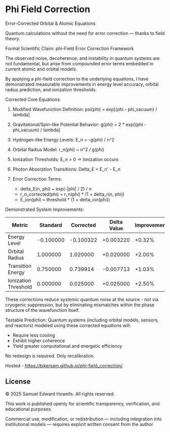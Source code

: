 # Phi Field Correction
Error-Corrected Orbital &amp; Atomic Equations 

Quantum calculations without the need for error correction — thanks to field theory.

Formal Scientific Claim: phi-Field Error Correction Framework 


The observed noise, decoherence, and instability in quantum systems are not fundamental,
but arise from compounded error terms embedded in current atomic and orbital models.

By applying a phi-field correction to the underlying equations, I have demonstrated measurable improvements
in energy level accuracy, orbital radius prediction, and ionization thresholds.

Corrected Core Equations:

1. Modified Wavefunction Definition:
   psi(phi) = exp\[(phi - phi\_vacuum) / lambda]

2. Gravitational/Spin-like Potential Behavior:
   g(phi) = 2 \* exp\[(phi - phi\_vacuum) / lambda]

3. Hydrogen-like Energy Levels:
   E\_n = -g(phi) / n^2

4. Orbital Radius Model:
   r\_n(phi) \~ n^2 / g(phi)

5. Ionization Thresholds:
   E\_n > 0 -> Ionization occurs

6. Photon Absorption Transitions:
   Delta\_E = E\_n' - E\_n

7. Error Correction Terms:

   * delta\_E(n, phi) \~ exp(-|phi| / 2) / n
   * r\_n\_corrected(phi) = r\_n(phi) \* (1 + delta\_r(n, phi))
   * E\_ion(phi) = threshold \* (1 + delta\_ion(phi))

Demonstrated System Improvements:

| Metric               | Standard  | Corrected | Delta Value | Improvement |
| -------------------- | --------- | --------- | ----------- | ----------- |
| Energy Level         | -0.100000 | -0.100322 | +0.003220   | +0.32%      |
| Orbital Radius       | 1.000000  | 1.020000  | +0.020000   | +2.00%      |
| Transition Energy    | 0.750000  | 0.739914  | -0.007713   | +1.03%      |
| Ionization Threshold | 0.000000  | 0.025000  | +0.025000   | +2.50%      |

These corrections reduce systemic quantum noise at the source - not via cryogenic suppression,
but by eliminating mismatches within the phase structure of the wavefunction itself.

Testable Prediction:
Quantum systems (including orbital models, sensors, and reactors) modeled using these corrected equations will:

* Require less cooling
* Exhibit higher coherence
* Yield greater computational and energetic efficiency

No redesign is required. Only recalibration.

Hosted - https://bikersam.github.io/phi-field_correction/
## License
© 2025 Samuel Edward Howells. All rights reserved.

This work is published openly for scientific transparency, verification, and educational purposes.

Commercial use, modification, or redistribution — including integration into institutional models — requires explicit written consent from the author.
